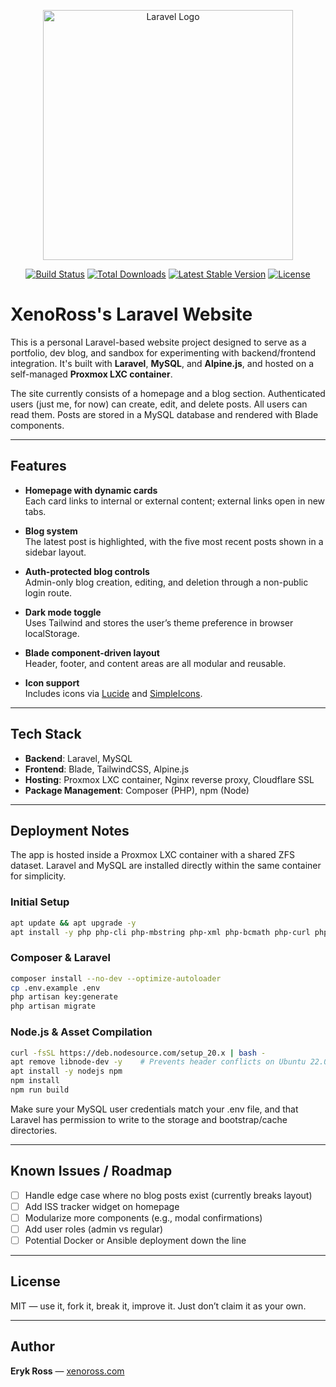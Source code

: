 <p align="center"><a href="https://laravel.com" target="_blank"><img src="https://raw.githubusercontent.com/laravel/art/master/logo-lockup/5%20SVG/2%20CMYK/1%20Full%20Color/laravel-logolockup-cmyk-red.svg" width="400" alt="Laravel Logo"></a></p>

<p align="center">
<a href="https://github.com/laravel/framework/actions"><img src="https://github.com/laravel/framework/workflows/tests/badge.svg" alt="Build Status"></a>
<a href="https://packagist.org/packages/laravel/framework"><img src="https://img.shields.io/packagist/dt/laravel/framework" alt="Total Downloads"></a>
<a href="https://packagist.org/packages/laravel/framework"><img src="https://img.shields.io/packagist/v/laravel/framework" alt="Latest Stable Version"></a>
<a href="https://packagist.org/packages/laravel/framework"><img src="https://img.shields.io/packagist/l/laravel/framework" alt="License"></a>
</p>

# XenoRoss's Laravel Website

This is a personal Laravel-based website project designed to serve as a portfolio, dev blog, and sandbox for experimenting with backend/frontend integration. It's built with **Laravel**, **MySQL**, and **Alpine.js**, and hosted on a self-managed **Proxmox LXC container**.

The site currently consists of a homepage and a blog section. Authenticated users (just me, for now) can create, edit, and delete posts. All users can read them. Posts are stored in a MySQL database and rendered with Blade components.

---

## Features

- **Homepage with dynamic cards**  
  Each card links to internal or external content; external links open in new tabs.
  
- **Blog system**  
  The latest post is highlighted, with the five most recent posts shown in a sidebar layout.

- **Auth-protected blog controls**  
  Admin-only blog creation, editing, and deletion through a non-public login route.

- **Dark mode toggle**  
  Uses Tailwind and stores the user’s theme preference in browser localStorage.

- **Blade component-driven layout**  
  Header, footer, and content areas are all modular and reusable.

- **Icon support**  
  Includes icons via [Lucide](https://lucide.dev/) and [SimpleIcons](https://simpleicons.org/).

---

## Tech Stack

- **Backend**: Laravel, MySQL
- **Frontend**: Blade, TailwindCSS, Alpine.js
- **Hosting**: Proxmox LXC container, Nginx reverse proxy, Cloudflare SSL
- **Package Management**: Composer (PHP), npm (Node)

---

## Deployment Notes

The app is hosted inside a Proxmox LXC container with a shared ZFS dataset. Laravel and MySQL are installed directly within the same container for simplicity.

### Initial Setup

```bash
apt update && apt upgrade -y
apt install -y php php-cli php-mbstring php-xml php-bcmath php-curl php-mysql php-zip php-gd php-tokenizer php-common mysql-server unzip curl git composer
```

### Composer & Laravel
```bash
composer install --no-dev --optimize-autoloader
cp .env.example .env
php artisan key:generate
php artisan migrate
```

### Node.js & Asset Compilation
```bash
curl -fsSL https://deb.nodesource.com/setup_20.x | bash -
apt remove libnode-dev -y    # Prevents header conflicts on Ubuntu 22.04
apt install -y nodejs npm
npm install
npm run build
```

Make sure your MySQL user credentials match your .env file, and that Laravel has permission to write to the storage and bootstrap/cache directories.

---

## Known Issues / Roadmap

- [ ] Handle edge case where no blog posts exist (currently breaks layout)
- [ ] Add ISS tracker widget on homepage
- [ ] Modularize more components (e.g., modal confirmations)
- [ ] Add user roles (admin vs regular)
- [ ] Potential Docker or Ansible deployment down the line

---

## License

MIT — use it, fork it, break it, improve it. Just don’t claim it as your own.

---

## Author

**Eryk Ross** — [xenoross.com](https://xenoross.com)
